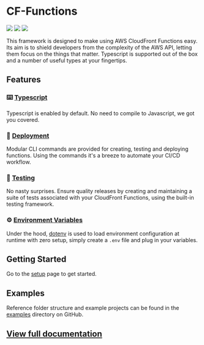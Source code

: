 # CF-Functions

<a href="https://www.npmjs.com/package/cf-functions"><img src="https://img.shields.io/npm/v/cf-functions.svg"></a>
<img src="https://img.shields.io/badge/license-MIT-blue.svg">
<img src="https://img.shields.io/badge/PRs-welcome-brightgreen.svg"/>

This framework is designed to make using AWS CloudFront Functions easy. Its aim is to shield developers from
the complexity of the AWS API, letting them focus on the things that matter. Typescript is supported
out of the box and a number of useful types at your fingertips.

## Features

### ⌨️ [Typescript](https://burketyler.github.io/cf-functions/docs/usage/typescript)

Typescript is enabled by default. No need to compile to Javascript, we got you covered.

### 🤖 [Deployment](https://burketyler.github.io/cf-functions/docs/usage/deployment)

Modular CLI commands are provided for creating, testing and deploying functions. Using the commands it's a breeze to
automate your CI/CD workflow.

### 🧪 [Testing](https://burketyler.github.io/cf-functions/docs/usage/testing)

No nasty surprises. Ensure quality releases by creating and maintaining a suite of tests associated with your CloudFront
Functions, using the built-in testing framework.

### ⚙️ [Environment Variables](https://burketyler.github.io/cf-functions/docs/usage/environment-variables)

Under the hood, [dotenv](https://www.npmjs.com/package/dotenv) is used to load environment configuration at runtime with zero
setup, simply create a `.env` file and plug in your variables.

## Getting Started

Go to the [setup](https://burketyler.github.io/cf-functions/docs/setup) page to get started.

## Examples

Reference folder structure and example projects can be found in the
[examples](https://github.com/burketyler/cf-functions/tree/master/examples) directory on GitHub.

## [View full documentation](https://burketyler.github.io/cf-functions/docs/setup)
